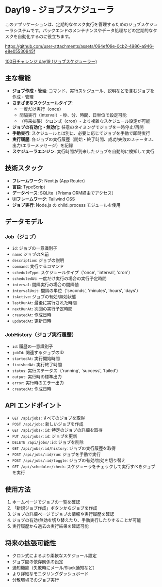 # Day19 - ジョブスケジューラ

このアプリケーションは、定期的なタスク実行を管理するためのジョブスケジューラシステムです。バックエンドのメンテナンスやデータ処理などの定期的なタスクを自動化するのに役立ちます。

https://github.com/user-attachments/assets/064ef09e-0cb2-4986-a946-e8e05530945f

[100日チャレンジ day19 (ジョブスケジューラー)](https://zenn.dev/gin_nazo/scraps/0b7c4232cf4a15)

## 主な機能

- **ジョブ作成・管理**: コマンド、実行スケジュール、説明などを含むジョブを作成・管理
- **さまざまなスケジュールタイプ**:
  - 一度だけ実行（once）
  - 間隔実行（interval）- 秒、分、時間、日単位で設定可能
  - （将来拡張）クロン式（cron）- より複雑なスケジュール設定が可能
- **ジョブの有効化・無効化**: 任意のタイミングでジョブを一時停止/再開
- **手動実行**: スケジュールとは別に、必要に応じてジョブを手動で即時実行
- **実行履歴**: 各ジョブの実行履歴（開始・終了時間、成功/失敗のステータス、出力/エラーメッセージ）を記録
- **スケジューラエンジン**: 実行時間が到来したジョブを自動的に検知して実行

## 技術スタック

- **フレームワーク**: Next.js (App Router)
- **言語**: TypeScript
- **データベース**: SQLite（Prisma ORM経由でアクセス）
- **UIフレームワーク**: Tailwind CSS
- **ジョブ実行**: Node.js の child_process モジュールを使用

## データモデル

### Job（ジョブ）

- `id`: ジョブの一意識別子
- `name`: ジョブの名前
- `description`: ジョブの説明
- `command`: 実行するコマンド
- `scheduleType`: スケジュールタイプ（'once', 'interval', 'cron'）
- `scheduledAt`: 一度だけ実行の場合の実行予定時間
- `interval`: 間隔実行の場合の間隔値
- `intervalUnit`: 間隔の単位（'seconds', 'minutes', 'hours', 'days'）
- `isActive`: ジョブの有効/無効状態
- `lastRunAt`: 最後に実行された時間
- `nextRunAt`: 次回の実行予定時間
- `createdAt`: 作成日時
- `updatedAt`: 更新日時

### JobHistory（ジョブ実行履歴）

- `id`: 履歴の一意識別子
- `jobId`: 関連するジョブのID
- `startedAt`: 実行開始時間
- `finishedAt`: 実行終了時間
- `status`: 実行ステータス（'running', 'success', 'failed'）
- `output`: 実行時の標準出力
- `error`: 実行時のエラー出力
- `createdAt`: 作成日時

## API エンドポイント

- `GET /api/jobs`: すべてのジョブを取得
- `POST /api/jobs`: 新しいジョブを作成
- `GET /api/jobs/:id`: 特定のジョブの詳細を取得
- `PUT /api/jobs/:id`: ジョブを更新
- `DELETE /api/jobs/:id`: ジョブを削除
- `GET /api/jobs/:id/history`: ジョブの実行履歴を取得
- `POST /api/jobs/:id/run`: ジョブを手動で実行
- `POST /api/jobs/:id/toggle`: ジョブの有効/無効を切り替え
- `GET /api/scheduler/check`: スケジューラをチェックして実行すべきジョブを実行

## 使用方法

1. ホームページでジョブの一覧を確認
2. 「新規ジョブ作成」ボタンからジョブを作成
3. ジョブの詳細ページでジョブの情報や実行履歴を確認
4. ジョブの有効/無効を切り替えたり、手動実行したりすることが可能
5. 実行履歴から過去の実行結果を確認可能

## 将来の拡張可能性

- クロン式によるより柔軟なスケジュール設定
- ジョブ間の依存関係の設定
- 通知機能（失敗時にメール/Slack通知など）
- より詳細なモニタリングダッシュボード
- 分散環境でのジョブ実行
